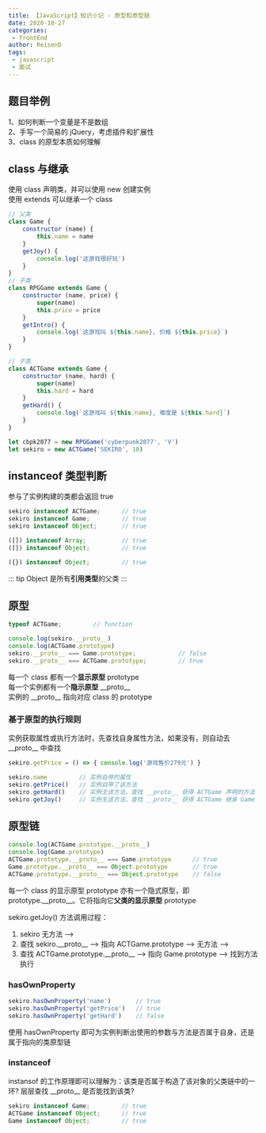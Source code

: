 ```yaml
---
title: 【JavaScript】知识小记 - 原型和原型链
date: 2020-10-27
categories:
 - frontEnd
author: ReisenD
tags:
 - javascript
 - 面试
---
```


## 题目举例
1、如何判断一个变量是不是数组  
2、手写一个简易的 jQuery，考虑插件和扩展性  
3、class 的原型本质如何理解  

## class 与继承
使用 class 声明类，并可以使用 new 创建实例  
使用 extends 可以继承一个 class
```js
// 父类
class Game {
    constructor (name) {
        this.name = name
    }
    getJoy() {
        console.log('这游戏很好玩')
    }
}
// 子类
class RPGGame extends Game {
    constructor (name, price) {
        super(name)
        this.price = price
    }
    getIntro() {
        console.log(`这游戏叫 ${this.name}, 价格 ${this.price}`)
    }
}

// 子类
class ACTGame extends Game {
    constructor (name, hard) {
        super(name)
        this.hard = hard
    }
    getHard() {
        console.log(`这游戏叫 ${this.name}, 难度是 ${this.hard}`)
    }
}

let cbpk2077 = new RPGGame('cyberpunk2077', 'V')
let sekiro = new ACTGame('SEKIRO', 10)
```

## instanceof 类型判断
参与了实例构建的类都会返回 true
```js
sekiro instanceof ACTGame;      // true
sekiro instanceof Game;         // true
sekiro instanceof Object;       // true

([]) instanceof Array;          // true
([]) instanceof Object;         // true

({}) instanceof Object;         // true
```
::: tip
Object 是所有**引用类型**的父类
:::

## 原型
```js
typeof ACTGame;         // function

console.log(sekiro.__proto__)
console.log(ACTGame.prototype)
sekiro.__proto__ === Game.prototype;            // false
sekiro.__proto__ === ACTGame.prototype;         // true
```

每一个 class 都有一个**显示原型** prototype  
每一个实例都有一个**隐示原型** \_\_proto__  
实例的 \_\_proto__ 指向对应 class 的 prototype  

### 基于原型的执行规则
实例获取属性或执行方法时，先查找自身属性方法，如果没有，则自动去 \_\_proto__ 中查找
```js
sekiro.getPrice = () => { console.log('游戏售价279元') }

sekiro.name         // 实例自带的属性
sekiro.getPrice()   // 实例自带了该方法
sekiro.getHard()    // 实例无该方法，查找 __proto__ 获得 ACTGame 声明的方法
sekiro.getJoy()     // 实例无该方法，查找 __proto__ 获得 ACTGame 继承 Game 声明的方法
```

## 原型链
```js
console.log(ACTGame.prototype.__proto__)
console.log(Game.prototype)
ACTGame.prototype.__proto__ === Game.prototype      // true
Game.prototype.__proto__ === Object.prototype       // true
ACTGame.prototype.__proto__ === Object.prototype    // false
```

每一个 class 的显示原型 prototype 亦有一个隐式原型，即 prototype.\_\_proto__。它将指向它**父类的显示原型** prototype

sekiro.getJoy() 方法调用过程：  
1. sekiro 无方法 --> 
2. 查找 sekiro.\_\_proto__ --> 指向 ACTGame.prototype --> 无方法 -->
3. 查找 ACTGame.prototype.\_\_proto__ --> 指向 Game.prototype --> 找到方法执行

### hasOwnProperty
```js
sekiro.hasOwnProperty('name')       // true
sekiro.hasOwnProperty('getPrice')   // true
sekiro.hasOwnProperty('getHard')    // false
```
使用 hasOwnProperty 即可为实例判断出使用的参数与方法是否属于自身，还是属于指向的类原型链

### instanceof
instansof 的工作原理即可以理解为：该类是否属于构造了该对象的父类链中的一环? 层层查找 \_\_proto__ 是否能找到该类?
```js
sekiro instanceof Game;         // true
ACTGame instanceof Object;      // true
Game instanceof Object;         // true
```
